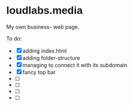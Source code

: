 # loudlabs.media
 
<style>
    @import url('https://fonts.cdnfonts.com/css/batman-forever');
    h1{font-family: 'BatmanForeverAlternate', sans-serif;}
</style>
My own business- web page.

To do:
- [x] adding index.html
- [x] adding folder-structure
- [x] managing to connect it with its subdomain
- [x] fancy top bar
- [ ] 
- [ ] 
- [ ] 
- [ ] 
